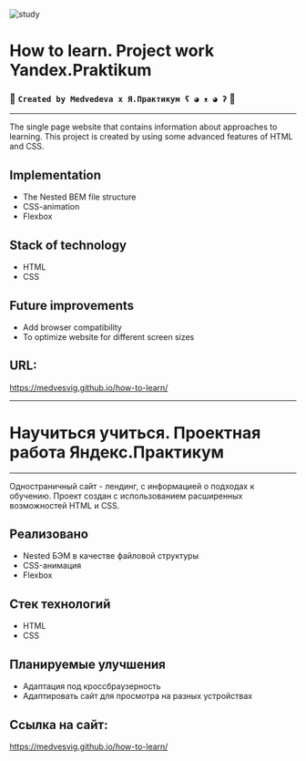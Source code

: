 ![study](https://images.unsplash.com/photo-1610360655260-decd32e267aa?ixlib=rb-1.2.1&ixid=MnwxMjA3fDB8MHxwaG90by1wYWdlfHx8fGVufDB8fHx8&auto=format&fit=crop&w=2940&q=80)
# How to learn. Project work Yandex.Praktikum

### 👾  `Created by Medvedeva x Я.Практикум ʕ ◕ ᴥ ◕ ʔ`  👾

---

The single page website that contains information about approaches to learning.
This project is created by using some advanced features of HTML and CSS.

## Implementation
* The Nested BEM file structure
* CSS-animation
* Flexbox

## Stack of technology
* HTML
* CSS

## Future improvements
* Add browser compatibility
* To optimize website for different screen sizes

## URL:
https://medvesvig.github.io/how-to-learn/

---
# Научиться учиться. Проектная работа Яндекс.Практикум
---

Одностраничный сайт - лендинг, с информацией о подходах к обучению.
Проект создан с использованием расширенных возможностей HTML и CSS.

## Реализовано
* Nested БЭМ в качестве файловой структуры
* CSS-анимация
* Flexbox

## Стек технологий
* HTML
* CSS

## Планируемые улучшения
* Адаптация под кроссбраузерность
* Адаптировать сайт для просмотра на разных устройствах

## Ссылка на сайт:
https://medvesvig.github.io/how-to-learn/
